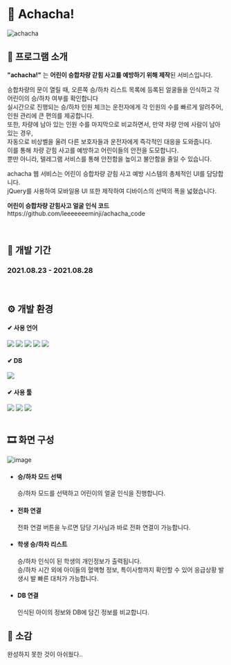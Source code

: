 # 🚌 Achacha!
![achacha](https://github.com/leeeeeeeminji/achacha_web/assets/87288893/17929b62-3df1-4bc6-a1b3-05cd46be3f13)
<br>

##  📘 프로그램 소개
<p>
<b>"achacha!"</b> 는 <b>어린이 승합차량 갇힘 사고를 예방하기 위해 제작</b>된 서비스입니다. 
</p>
<p>
승합차량의 문이 열릴 때, 오른쪽 승/하차 리스트 목록에 등록된 얼굴들을 인식하고 각 어린이의 승/하차 여부를 확인합니다 <br>
실시간으로 진행되는 승/하차 인원 체크는 운전자에게 각 인원의 수를 빠르게 알려주어, 인원 관리에 큰 편의를 제공합니다. <br>
또한, 차량에 남아 있는 인원 수를 마지막으로 비교하면서, 만약 차량 안에 사람이 남아 있는 경우, <br>
자동으로 비상벨을 울려 다른 보호자들과 운전자에게 즉각적인 대응을 도와줍니다. <br>
이를 통해 차량 갇힘 사고를 예방하고 어린이들의 안전을 도모합니다. <br>
뿐만 아니라, 텔레그램 서비스를 통해 안전함을 높이고 불안함을 줄일 수 있습니다. 
</p>

<p>
  achacha 웹 서비스는 어린이 승합차량 갇힘 사고 예방 시스템의 총체적인 UI를 담당합니다. <br>
  jQuery를 사용하여 모바일용 UI 또한 제작하여 디바이스의 선택의 폭을 넓혔습니다. 
</p>

<p>
  <b>어린이 승합차량 갇힘사고 얼굴 인식 코드</b><br>
  https://github.com/leeeeeeeminji/achacha_code
</p>
<br>

## 📅 개발 기간
### 2021.08.23 - 2021.08.28

<br>

## ⚙ 개발 환경
#### ✔ 사용 언어
<div>
  <img src="https://img.shields.io/badge/HTML5-E34F26?style=flat&logo=HTML5&logoColor=white" />
  <img src="https://img.shields.io/badge/CSS3-1572B6?style=flat&logo=CSS3&logoColor=white" />
  <img src="https://img.shields.io/badge/JavaScript-F7DF1E?style=flat&logo=JavaScript&logoColor=white" />
  <img src="https://img.shields.io/badge/jQuery-0769AD?style=flat&logo=jQuery&logoColor=white" />
  <img src="https://img.shields.io/badge/PHP-777BB4?style=flat&logo=PHP&logoColor=white"/>
</div>

#### ✔ DB
  <img src="https://img.shields.io/badge/MySQL-4479A1?style=flat&logo=MySQL&logoColor=white"/>

#### ✔ 사용 툴
<div>
  <img src="https://img.shields.io/badge/Notepad++-90E59A?style=flat&logo=Notepad++&logoColor=white"/>
  <img src="https://img.shields.io/badge/Apache-D22128?style=flat&logo=Apache&logoColor=white"/>
  <img src="https://img.shields.io/badge/SQLyog-2A5D82?style=flat&logo=SQLyog&logoColor=white"/>
</div>

<br>

## 🎞 화면 구성
![image](https://github.com/leeeeeeeminji/achacha_web/assets/87288893/615fe5a8-3047-496b-a9fd-79b47dfb8485)
- #### 승/하차 모드 선택
  <p>승/하차 모드를 선택하고 어린이의 얼굴 인식을 진행합니다.</p>
- #### 전화 연결
  <p>전화 연결 버튼을 누르면 담당 기사님과 바로 전화 연결이 가능합니다. </p>
- #### 학생 승/하차 리스트
  <p>승/하차 인식이 된 학생의 개인정보가 출력됩니다. <br>
  승/하차 시간 외에 아이들의 혈액형 정보, 특이사항까지 확인할 수 있어 응급상황 발생시 발 빠른 대처가 가능합니다.</p>
- #### DB 연결
  <p>인식된 아이의 정보와 DB에 담긴 정보를 비교합니다.</p>

## 💬 소감
완성하지 못한 것이 아쉬웠다..
